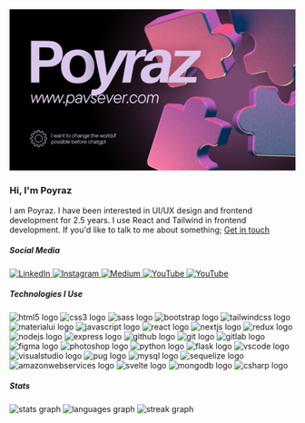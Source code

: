 <img src="https://raw.githubusercontent.com/poyrazavsever/poyrazavsever/main/readmebannerpng.png" alt="Banner"/>

<h3 align="left">Hi, I'm Poyraz</h3>
<p>I am Poyraz. I have been interested in UI/UX design and frontend development for 2.5 years. I use React and Tailwind in frontend development. If you'd like to talk to me about something; <a href="mailto:poyrazavsever@gmail.com">Get in touch</a></p>


<h5 align="left">Social Media</h5>

<div align="left">
  <a href="https://www.linkedin.com/in/poyraz-avsever/" target="_blank">
    <img src="https://img.shields.io/badge/LinkedIn-0A66C2?style=for-the-badge&logo=linkedin&logoColor=white" alt="LinkedIn"/>
  </a>
  <a href="https://www.instagram.com/pavori_" target="_blank">
    <img src="https://img.shields.io/badge/Instagram-E4405F?style=for-the-badge&logo=instagram&logoColor=white" alt="Instagram" />
  </a>
  <a href="https://medium.com/@poyrazavsever" target="_blank">
    <img src="https://img.shields.io/badge/Medium-00AB6C?style=for-the-badge&logo=medium&logoColor=white" alt="Medium" />
  </a>
  <a href="https://www.youtube.com/@poyrazavsever" target="_blank">
    <img src="https://img.shields.io/badge/Youtube-FF0000?style=for-the-badge&logo=youtube&logoColor=white" alt="YouTube" />
  </a>
 <a href="https://www.pavsever.com" target="_blank">
    <img src="https://img.shields.io/badge/pavsever.com-000000?style=for-the-badge" alt="YouTube" />
  </a>
</div>



<h5 align="left">Technologies I Use</h5>

<div align="left">
    <img src="https://img.shields.io/badge/HTML5-E34F26?logo=html5&logoColor=white&style=for-the-badge" height="24" alt="html5 logo"  />
  <img src="https://img.shields.io/badge/CSS3-1572B6?logo=css3&logoColor=white&style=for-the-badge" height="24" alt="css3 logo"  />
  <img src="https://img.shields.io/badge/Sass-CC6699?logo=sass&logoColor=black&style=for-the-badge" height="24" alt="sass logo"  />
  <img src="https://img.shields.io/badge/Bootstrap-7952B3?logo=bootstrap&logoColor=white&style=for-the-badge" height="24" alt="bootstrap logo"  />
  <img src="https://img.shields.io/badge/Tailwind CSS-06B6D4?logo=tailwindcss&logoColor=black&style=for-the-badge" height="24" alt="tailwindcss logo"  />
  <img src="https://img.shields.io/badge/MUI-007FFF?logo=mui&logoColor=white&style=for-the-badge" height="24" alt="materialui logo"  />
  <img src="https://img.shields.io/badge/JavaScript-F7DF1E?logo=javascript&logoColor=black&style=for-the-badge" height="24" alt="javascript logo"  />
  <img src="https://img.shields.io/badge/React-61DAFB?logo=react&logoColor=black&style=for-the-badge" height="24" alt="react logo"  />
  <img src="https://img.shields.io/badge/Next.js-000000?logo=nextdotjs&logoColor=white&style=for-the-badge" height="24" alt="nextjs logo"  />
  <img src="https://img.shields.io/badge/Redux-764ABC?logo=redux&logoColor=white&style=for-the-badge" height="24" alt="redux logo"  />
  <img src="https://img.shields.io/badge/Node.js-339933?logo=nodedotjs&logoColor=white&style=for-the-badge" height="24" alt="nodejs logo"  />
  <img src="https://img.shields.io/badge/Express-000000?logo=express&logoColor=white&style=for-the-badge" height="24" alt="express logo"  />
  <img src="https://img.shields.io/badge/GitHub-181717?logo=github&logoColor=white&style=for-the-badge" height="24" alt="github logo"  />
  <img src="https://img.shields.io/badge/Git-F05032?logo=git&logoColor=white&style=for-the-badge" height="24" alt="git logo"  />
  <img src="https://img.shields.io/badge/GitLab-FC6D26?logo=gitlab&logoColor=black&style=for-the-badge" height="24" alt="gitlab logo"  />
  <img src="https://img.shields.io/badge/Figma-F24E1E?logo=figma&logoColor=white&style=for-the-badge" height="24" alt="figma logo"  />
  <img src="https://img.shields.io/badge/Adobe Photoshop-31A8FF?logo=adobephotoshop&logoColor=black&style=for-the-badge" height="24" alt="photoshop logo"  />
  <img src="https://img.shields.io/badge/Python-3776AB?logo=python&logoColor=white&style=for-the-badge" height="24" alt="python logo"  />
  <img src="https://img.shields.io/badge/Flask-000000?logo=flask&logoColor=white&style=for-the-badge" height="24" alt="flask logo"  />
  <img src="https://img.shields.io/badge/Visual Studio Code-007ACC?logo=visualstudiocode&logoColor=white&style=for-the-badge" height="24" alt="vscode logo"  />
  <img src="https://img.shields.io/badge/Visual Studio-5C2D91?logo=visualstudio&logoColor=white&style=for-the-badge" height="24" alt="visualstudio logo"  />
  <img src="https://img.shields.io/badge/Pug-A86454?logo=pug&logoColor=white&style=for-the-badge" height="24" alt="pug logo"  />
  <img src="https://img.shields.io/badge/MySQL-4479A1?logo=mysql&logoColor=white&style=for-the-badge" height="24" alt="mysql logo"  />
  <img src="https://img.shields.io/badge/Sequelize-52B0E7?logo=sequelize&logoColor=black&style=for-the-badge" height="24" alt="sequelize logo"  />
  <img src="https://img.shields.io/badge/Amazon AWS-232F3E?logo=amazonaws&logoColor=white&style=for-the-badge" height="24" alt="amazonwebservices logo"  />
  <img src="https://img.shields.io/badge/Svelte-FF3E00?logo=svelte&logoColor=white&style=for-the-badge" height="24" alt="svelte logo"  />
  <img src="https://img.shields.io/badge/MongoDB-47A248?logo=mongodb&logoColor=white&style=for-the-badge" height="24" alt="mongodb logo"  />
  <img src="https://img.shields.io/badge/C Sharp-500b78?logo=c#&logoColor=white&style=for-the-badge" height="24" alt="csharp logo"  />
  </div>

<h5 align="left">Stats</h5>
<div align="left">
    <img src="https://github-readme-stats.vercel.app/api?username=poyrazavsever&hide_title=true&hide_rank=false&show_icons=true&include_all_commits=true&count_private=true&disable_animations=false&theme=gotham&locale=en&hide_border=false&order=1" height="150" alt="stats graph" />
    <img src="https://github-readme-stats.vercel.app/api/top-langs?username=poyrazavsever&locale=en&hide_title=false&layout=compact&card_width=320&langs_count=12&theme=gotham&hide_border=false&order=2" height="150" alt="languages graph" />
    <img src="https://streak-stats.demolab.com?user=poyrazavsever&locale=en&mode=daily&theme=gotham&hide_border=false&border_radius=1&order=3" height="150" alt="streak graph" />
  </div>
